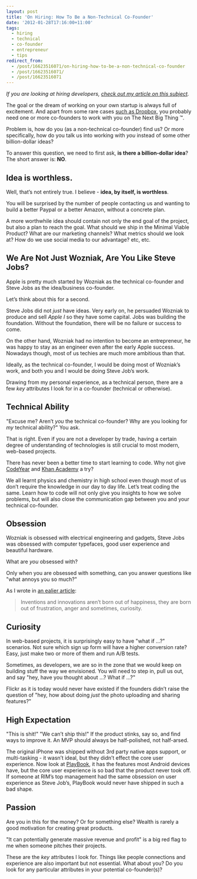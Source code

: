 ```yaml
---
layout: post
title: 'On Hiring: How To Be a Non-Technical Co-Founder'
date: '2012-01-28T17:16:00+11:00'
tags:
  - hiring
  - technical
  - co-founder
  - entrepreneur
  - tips
redirect_from:
  - /post/16623516071/on-hiring-how-to-be-a-non-technical-co-founder
  - /post/16623516071/
  - /post/16623516071
---
```


_If you are looking at hiring developers, [check out my article on this subject](/blog/2012-01-26-on-hiring-how-not-to-annoy-developers/)._

The goal or the dream of working on your own startup is always full of excitement. And apart from some rare cases [such as Dropbox](http://www.forbes.com/sites/bruceupbin/2011/10/18/paul-graham-dropbox-and-the-single-founder-exception/), you probably need one or more co-founders to work with you on The Next Big Thing ™.

Problem is, how do you (as a non-technical co-founder) find us? Or more specifically, how do you talk us into working with _you_ instead of some other billion-dollar ideas?

To answer this question, we need to first ask, **is there a billion-dollar idea**? The short answer is: **NO**.

## Idea is worthless.

Well, that’s not entirely true. I believe - **idea, by itself, is worthless**.

You will be surprised by the number of people contacting us and wanting to build a better Paypal or a better Amazon, without a concrete plan.

A more worthwhile idea should contain not only the end goal of the project, but also a plan to reach the goal. What should we ship in the Minimal Viable Product? What are our marketing channels? What metrics should we look at? How do we use social media to our advantage? etc, etc.

## We Are Not Just Wozniak, Are You Like Steve Jobs?

Apple is pretty much started by Wozniak as the technical co-founder and Steve Jobs as the idea/business co-founder.

Let’s think about this for a second.

Steve Jobs did not _just_ have ideas. Very early on, he persuaded Wozniak to produce and sell _Apple I_ so they have some capital. Jobs was building the foundation. Without the foundation, there will be no failure or success to come.

On the other hand, Wozniak had no intention to become an entrepreneur, he was happy to stay as an engineer even after the early Apple success. Nowadays though, most of us techies are much more ambitious than that.

Ideally, as the technical co-founder, I would be doing most of Wozniak’s work, and both you and I would be doing Steve Job’s work.

Drawing from my personal experience, as a technical person, there are a few _key_ attributes I look for in a co-founder (technical or otherwise).

## Technical Ability

"Excuse me? Aren’t _you_ the technical co-founder? Why are you looking for _my_ technical ability?" You ask.

That is right. Even if you are not a developer by trade, having a certain degree of understanding of technologies is still crucial to most modern, web-based projects.

There has never been a better time to start learning to code. Why not give [CodeYear](http://codeyear.com/) and [Khan Academy](http://www.khanacademy.org/#computer-science) a try?

We all learnt physics and chemistry in high school even though most of us don’t require the knowledge in our day to day life. Let’s treat coding the same. Learn how to code will not only give you insights to how we solve problems, but will also close the communication gap between you and your technical co-founder.

## Obsession

Wozniak is obsessed with electrical engineering and gadgets, Steve Jobs was obsessed with computer typefaces, good user experience and beautiful hardware.

What are _you_ obsessed with?

Only when you are obsessed with something, can you answer questions like "what annoys you so much?"

As I wrote in [an ealier article](/blog/2011-07-30-its-year-2011-why-arent-people-more/):

> Inventions and innovations aren’t born out of happiness, they are born out of frustration, anger and sometimes, curiosity.

## Curiosity

In web-based projects, it is surprisingly easy to have "what if …?" scenarios. Not sure which sign up form will have a higher conversion rate? Easy, just make two or more of them and run A/B tests.

Sometimes, as developers, we are so in the zone that we would keep on building stuff the way we envisioned. You will need to step in, pull us out, and say "hey, have you thought about …? What if …?"

Flickr as it is today would never have existed if the founders didn’t raise the question of "hey, how about doing _just_ the photo uploading and sharing features?"

## High Expectation

"This is shit!" "We can’t ship this!" If the product stinks, say so, and find ways to improve it. An MVP should always be half-polished, not half-arsed.

The original iPhone was shipped without 3rd party native apps support, or multi-tasking - it wasn’t ideal, but they didn’t effect the core user experience. Now look at [PlayBook](http://en.wikipedia.org/wiki/BlackBerry_PlayBook#Reception_and_sales), it has the features most Android devices have, but the core user experience is so bad that the product never took off. If someone at RIM’s top management had the same obsession on user experience as Steve Job’s, PlayBook would never have shipped in such a bad shape.

## Passion

Are you in this for the money? Or for something else? Wealth is rarely a good motivation for creating great products.

"It can potentially generate massive revenue and profit" is a big red flag to me when someone pitches their projects.

These are the _key_ attributes I look for. Things like people connections and experience are also important but not essential. What about you? Do you look for any particular attributes in your potential co-founder(s)?
